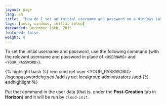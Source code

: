 ```yaml
---
layout: page
lang: en
title:  "How do I set an initial username and password on a Windows instance in OpenStack?"
tags: [nova, windows, initial setup]
dateAdded: December 16th, 2015
featured: false
weight: 4
---
```


To set the initial username and password, use the following command (with the relevant username and password in place of `<USERNAME>` and `<YOUR_PASSWORD>`). 

{% highlight bash %}
rem cmd
net user <USERNAME> <YOUR_PASSWORD> /logonpasswordchg:yes /add /y
net localgroup administrators <USERNAME> /add
{% endhighlight %}

Put that command in the user data (that is, under the **Post-Creation** tab in **Horizon**) and it will be run by `cloud-init`.
